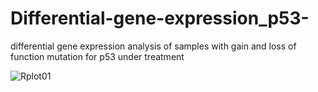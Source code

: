 # Differential-gene-expression_p53-
differential gene expression analysis of samples with gain and loss of function mutation for p53 under treatment 

![Rplot01](https://github.com/user-attachments/assets/df02073b-c5dc-467e-8737-35614ce8f30f)
